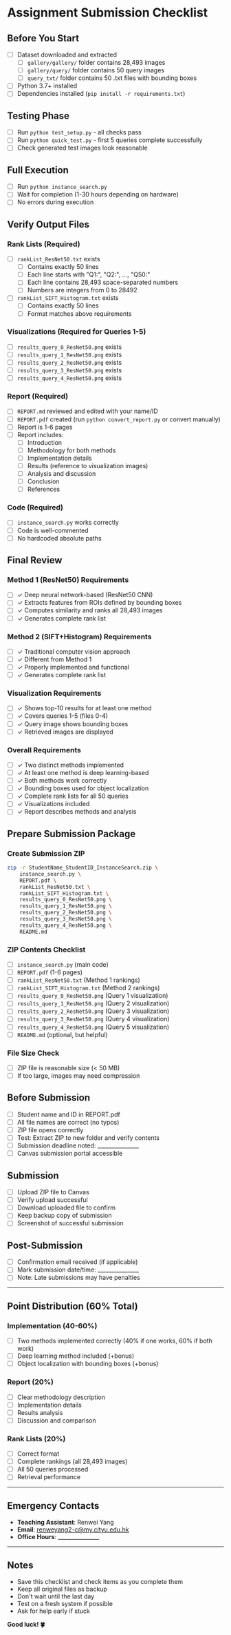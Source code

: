 # Assignment Submission Checklist

## Before You Start

- [ ] Dataset downloaded and extracted
  - [ ] `gallery/gallery/` folder contains 28,493 images
  - [ ] `gallery/query/` folder contains 50 query images
  - [ ] `query_txt/` folder contains 50 .txt files with bounding boxes

- [ ] Python 3.7+ installed
- [ ] Dependencies installed (`pip install -r requirements.txt`)

## Testing Phase

- [ ] Run `python test_setup.py` - all checks pass
- [ ] Run `python quick_test.py` - first 5 queries complete successfully
- [ ] Check generated test images look reasonable

## Full Execution

- [ ] Run `python instance_search.py`
- [ ] Wait for completion (1-30 hours depending on hardware)
- [ ] No errors during execution

## Verify Output Files

### Rank Lists (Required)
- [ ] `rankList_ResNet50.txt` exists
  - [ ] Contains exactly 50 lines
  - [ ] Each line starts with "Q1:", "Q2:", ..., "Q50:"
  - [ ] Each line contains 28,493 space-separated numbers
  - [ ] Numbers are integers from 0 to 28492

- [ ] `rankList_SIFT_Histogram.txt` exists
  - [ ] Contains exactly 50 lines
  - [ ] Format matches above requirements

### Visualizations (Required for Queries 1-5)
- [ ] `results_query_0_ResNet50.png` exists
- [ ] `results_query_1_ResNet50.png` exists
- [ ] `results_query_2_ResNet50.png` exists
- [ ] `results_query_3_ResNet50.png` exists
- [ ] `results_query_4_ResNet50.png` exists

### Report (Required)
- [ ] `REPORT.md` reviewed and edited with your name/ID
- [ ] `REPORT.pdf` created (run `python convert_report.py` or convert manually)
- [ ] Report is 1-6 pages
- [ ] Report includes:
  - [ ] Introduction
  - [ ] Methodology for both methods
  - [ ] Implementation details
  - [ ] Results (reference to visualization images)
  - [ ] Analysis and discussion
  - [ ] Conclusion
  - [ ] References

### Code (Required)
- [ ] `instance_search.py` works correctly
- [ ] Code is well-commented
- [ ] No hardcoded absolute paths

## Final Review

### Method 1 (ResNet50) Requirements
- [ ] ✓ Deep neural network-based (ResNet50 CNN)
- [ ] ✓ Extracts features from ROIs defined by bounding boxes
- [ ] ✓ Computes similarity and ranks all 28,493 images
- [ ] ✓ Generates complete rank list

### Method 2 (SIFT+Histogram) Requirements
- [ ] ✓ Traditional computer vision approach
- [ ] ✓ Different from Method 1
- [ ] ✓ Properly implemented and functional
- [ ] ✓ Generates complete rank list

### Visualization Requirements
- [ ] ✓ Shows top-10 results for at least one method
- [ ] ✓ Covers queries 1-5 (files 0-4)
- [ ] ✓ Query image shows bounding boxes
- [ ] ✓ Retrieved images are displayed

### Overall Requirements
- [ ] ✓ Two distinct methods implemented
- [ ] ✓ At least one method is deep learning-based
- [ ] ✓ Both methods work correctly
- [ ] ✓ Bounding boxes used for object localization
- [ ] ✓ Complete rank lists for all 50 queries
- [ ] ✓ Visualizations included
- [ ] ✓ Report describes methods and analysis

## Prepare Submission Package

### Create Submission ZIP
```bash
zip -r StudentName_StudentID_InstanceSearch.zip \
    instance_search.py \
    REPORT.pdf \
    rankList_ResNet50.txt \
    rankList_SIFT_Histogram.txt \
    results_query_0_ResNet50.png \
    results_query_1_ResNet50.png \
    results_query_2_ResNet50.png \
    results_query_3_ResNet50.png \
    results_query_4_ResNet50.png \
    README.md
```

### ZIP Contents Checklist
- [ ] `instance_search.py` (main code)
- [ ] `REPORT.pdf` (1-6 pages)
- [ ] `rankList_ResNet50.txt` (Method 1 rankings)
- [ ] `rankList_SIFT_Histogram.txt` (Method 2 rankings)
- [ ] `results_query_0_ResNet50.png` (Query 1 visualization)
- [ ] `results_query_1_ResNet50.png` (Query 2 visualization)
- [ ] `results_query_2_ResNet50.png` (Query 3 visualization)
- [ ] `results_query_3_ResNet50.png` (Query 4 visualization)
- [ ] `results_query_4_ResNet50.png` (Query 5 visualization)
- [ ] `README.md` (optional, but helpful)

### File Size Check
- [ ] ZIP file is reasonable size (< 50 MB)
- [ ] If too large, images may need compression

## Before Submission

- [ ] Student name and ID in REPORT.pdf
- [ ] All file names are correct (no typos)
- [ ] ZIP file opens correctly
- [ ] Test: Extract ZIP to new folder and verify contents
- [ ] Submission deadline noted: _______________
- [ ] Canvas submission portal accessible

## Submission

- [ ] Upload ZIP file to Canvas
- [ ] Verify upload successful
- [ ] Download uploaded file to confirm
- [ ] Keep backup copy of submission
- [ ] Screenshot of successful submission

## Post-Submission

- [ ] Confirmation email received (if applicable)
- [ ] Mark submission date/time: _______________
- [ ] Note: Late submissions may have penalties

---

## Point Distribution (60% Total)

### Implementation (40-60%)
- [ ] Two methods implemented correctly (40% if one works, 60% if both work)
- [ ] Deep learning method included (+bonus)
- [ ] Object localization with bounding boxes (+bonus)

### Report (20%)
- [ ] Clear methodology description
- [ ] Implementation details
- [ ] Results analysis
- [ ] Discussion and comparison

### Rank Lists (20%)
- [ ] Correct format
- [ ] Complete rankings (all 28,493 images)
- [ ] All 50 queries processed
- [ ] Retrieval performance

---

## Emergency Contacts

- **Teaching Assistant**: Renwei Yang
- **Email**: renweyang2-c@my.cityu.edu.hk
- **Office Hours**: _______________

---

## Notes

- Save this checklist and check items as you complete them
- Keep all original files as backup
- Don't wait until the last day
- Test on a fresh system if possible
- Ask for help early if stuck

**Good luck! 🍀**
